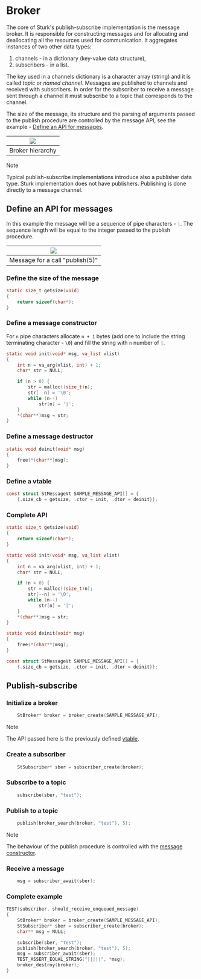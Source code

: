 # Broker

<!--![TOC]!-->


The core of Sturk's publish-subscribe implementation is the message broker. It is
responsible for constructing messages and for allocating and deallocating all the
resources used for communication. It aggregates instances of two other data types:

1. channels - in a dictionary (key-value data structure),
2. subscribers - in a list.

The key used in a channels dictionary is a character array (string) and it is called
*topic* or *named channel*. Messages are published to channels and received with
subscribers. In order for the subscriber to receive a message sent through a channel
it must subscribe to a topic that corresponds to the channel.

The size of the message, its structure and the parsing of arguments passed to the
publish procedure are controlled by the message API, see the
example - [Define an API for messages](#define-an-api-for-messages).

| ![](http://www.plantuml.com/plantuml/proxy?cache=no&src=https://raw.githubusercontent.com/SzymonTurno/sturk/refs/heads/feat/arena-allocator/src/broker/docs/hierarchy.puml) |
| :--------------: |
| Broker hierarchy |


> [!note]
> Typical publish-subscribe implementations introduce also a publisher data type. Sturk
> implementation does not have publishers. Publishing is done directly to a message
> channel.


## Define an API for messages<!--!{#define-an-api-for-messages}!-->

In this example the message will be a sequence of pipe characters - `|`. The sequence
length will be equal to the integer passed to the publish procedure.

| ![](http://www.plantuml.com/plantuml/proxy?cache=no&src=https://raw.githubusercontent.com/SzymonTurno/sturk/refs/heads/feat/arena-allocator/src/broker/docs/message.puml) |
| :-----------------------------: |
| Message for a call "publish(5)" |


### Define the size of the message

```c
static size_t getsize(void)
{
	return sizeof(char*);
}
```


### Define a message constructor<!--!{#define-a-message-constructor}!-->

For `n` pipe characters allocate `n + 1` bytes (add one to include the string
terminating character - `\0`) and fill the string with `n` number of `|`.

```c
static void init(void* msg, va_list vlist)
{
	int n = va_arg(vlist, int) + 1;
	char* str = NULL;

	if (n > 0) {
		str = malloc((size_t)n);
		str[--n] = '\0';
		while (n--)
			str[n] = '|';
	}
	*(char**)msg = str;
}
```


### Define a message destructor

```c
static void deinit(void* msg)
{
	free(*(char**)msg);
}
```


### Define a vtable<!--!{#define-a-vtable}!-->

```c
const struct StMessageVt SAMPLE_MESSAGE_API[] = {
	{.size_cb = getsize, .ctor = init, .dtor = deinit}};
```


### Complete API

```c
static size_t getsize(void)
{
	return sizeof(char*);
}

static void init(void* msg, va_list vlist)
{
	int n = va_arg(vlist, int) + 1;
	char* str = NULL;

	if (n > 0) {
		str = malloc((size_t)n);
		str[--n] = '\0';
		while (n--)
			str[n] = '|';
	}
	*(char**)msg = str;
}

static void deinit(void* msg)
{
	free(*(char**)msg);
}

const struct StMessageVt SAMPLE_MESSAGE_API[] = {
	{.size_cb = getsize, .ctor = init, .dtor = deinit}};
```


## Publish-subscribe

### Initialize a broker

```c
	StBroker* broker = broker_create(SAMPLE_MESSAGE_API);
```

> [!note]
> The API passed here is the previously defined [vtable](#define-a-vtable).


### Create a subscriber

```c
	StSubscriber* sber = subscriber_create(broker);
```


### Subscribe to a topic

```c
	subscribe(sber, "test");
```


### Publish to a topic

```c
	publish(broker_search(broker, "test"), 5);
```

> [!note]
> The behaviour of the publish procedure is controlled with the
> [message constructor](#define-a-message-constructor).


### Receive a message

```c
	msg = subscriber_await(sber);
```


### Complete example

```c
TEST(subscriber, should_receive_enqueued_message)
{
	StBroker* broker = broker_create(SAMPLE_MESSAGE_API);
	StSubscriber* sber = subscriber_create(broker);
	char** msg = NULL;

	subscribe(sber, "test");
	publish(broker_search(broker, "test"), 5);
	msg = subscriber_await(sber);
	TEST_ASSERT_EQUAL_STRING("|||||", *msg);
	broker_destroy(broker);
}
```
